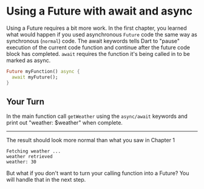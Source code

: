 # Using a Future with await and async

Using a Future requires a bit more work. In the first chapter, you learned what would happen if you used asynchronous `Future` code the same way as synchronous (`normal`) code. The await keywords tells Dart to "pause" execution of the current code function and continue after the future code block has completed. `await` requires the function it's being called in to be marked as async.

```dart
Future myFunction() async {
  await myFuture();
}
```

## Your Turn

In the main function call `getWeather` using the `async/await` keywords and print out "weather: $weather" when complete.

---

The result should look more normal than what you saw in Chapter 1

```
Fetching weather ...
weather retrieved
weather: 30
```

But what if you don't want to turn your calling function into a Future? You will handle that in the next step.
